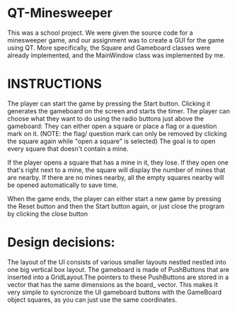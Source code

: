 # QT-Minesweeper
This was a school project. We were given the source code for a minesweeper game, and our assignment was to create a GUI for the game using QT.
More specifically, the Square and Gameboard classes were already implemented, and the MainWindow class was implemented by me. 

# INSTRUCTIONS
The player can start the game by pressing the Start button. Clicking it generates the gameboard on the screen and starts the timer.
The player can choose what they want to do using the radio buttons just above the gameboard: They can either open a square or place a 
flag or a question mark on it. (NOTE: the flag/ question mark can only be removed by clicking the square again while "open a square" is selected)
The goal is to open every square that doesn't contain a mine.

If the player opens a square that has a mine in it, they lose. If they open one that's right next to a mine, the square will display the number of mines 
that are nearby. If there are no mines nearby, all the empty squares nearby will be opened automatically to save time. 

When the game ends, the player can either start a new game by pressing the Reset button and then the Start button again, or just close the program by clicking the close button

# Design decisions:
The layout of the UI consists of various smaller layouts nestled nestled into one big vertical box layout. The gameboard is made of PushButtons that are inserted into a GridLayout.The pointers to these PushButtons are stored in a vector that has the same dimensions as the board_ vector. This makes it very simple to syncronize the UI gameboard buttons with the GameBoard object squares, as you can just use the same coordinates.
